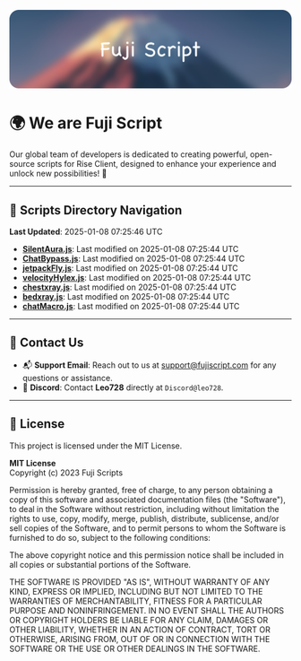 ![Banner](.github/b.webp)

# 🌍 **We are Fuji Script**

Our global team of developers is dedicated to creating powerful, open-source scripts for Rise Client, designed to enhance your experience and unlock new possibilities! 🌟

---
<!-- SCRIPTS_NAVIGATION_START -->
## 📂 **Scripts Directory Navigation**

**Last Updated**: 2025-01-08 07:25:46 UTC

- **[SilentAura.js](scripts/SilentAura.js)**: Last modified on 2025-01-08 07:25:44 UTC
- **[ChatBypass.js](scripts/ChatBypass.js)**: Last modified on 2025-01-08 07:25:44 UTC
- **[jetpackFly.js](scripts/jetpackFly.js)**: Last modified on 2025-01-08 07:25:44 UTC
- **[velocityHylex.js](scripts/velocityHylex.js)**: Last modified on 2025-01-08 07:25:44 UTC
- **[chestxray.js](scripts/chestxray.js)**: Last modified on 2025-01-08 07:25:44 UTC
- **[bedxray.js](scripts/bedxray.js)**: Last modified on 2025-01-08 07:25:44 UTC
- **[chatMacro.js](scripts/chatMacro.js)**: Last modified on 2025-01-08 07:25:44 UTC

<!-- SCRIPTS_NAVIGATION_END -->

---

## 💬 **Contact Us**  
- 📬 **Support Email**: Reach out to us at [support@fujiscript.com](mailto:support@fujiscript.com) for any questions or assistance.  
- 💬 **Discord**: Contact **Leo728** directly at `Discord@leo728`.

---

## 📜 **License**

This project is licensed under the MIT License.  

**MIT License**  
Copyright (c) 2023 Fuji Scripts  

Permission is hereby granted, free of charge, to any person obtaining a copy of this software and associated documentation files (the "Software"), to deal in the Software without restriction, including without limitation the rights to use, copy, modify, merge, publish, distribute, sublicense, and/or sell copies of the Software, and to permit persons to whom the Software is furnished to do so, subject to the following conditions:  

The above copyright notice and this permission notice shall be included in all copies or substantial portions of the Software.  

THE SOFTWARE IS PROVIDED "AS IS", WITHOUT WARRANTY OF ANY KIND, EXPRESS OR IMPLIED, INCLUDING BUT NOT LIMITED TO THE WARRANTIES OF MERCHANTABILITY, FITNESS FOR A PARTICULAR PURPOSE AND NONINFRINGEMENT. IN NO EVENT SHALL THE AUTHORS OR COPYRIGHT HOLDERS BE LIABLE FOR ANY CLAIM, DAMAGES OR OTHER LIABILITY, WHETHER IN AN ACTION OF CONTRACT, TORT OR OTHERWISE, ARISING FROM, OUT OF OR IN CONNECTION WITH THE SOFTWARE OR THE USE OR OTHER DEALINGS IN THE SOFTWARE.  
